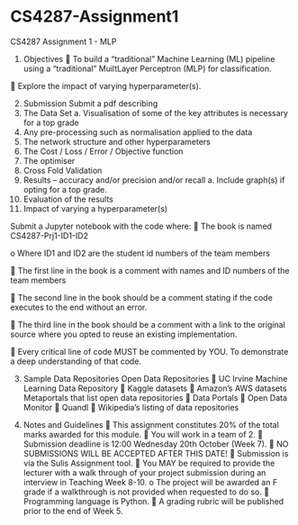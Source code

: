 # CS4287-Assignment1
CS4287 Assignment 1 - MLP

1. Objectives
 To build a “traditional” Machine Learning (ML) pipeline using a “traditional” MuiltLayer
Perceptron (MLP) for classification.

 Explore the impact of varying hyperparameter(s).


2. Submission
Submit a pdf describing
1. The Data Set
a. Visualisation of some of the key attributes is necessary for a top grade
2. Any pre-processing such as normalisation applied to the data
3. The network structure and other hyperparameters
4. The Cost / Loss / Error / Objective function
5. The optimiser
6. Cross Fold Validation
7. Results – accuracy and/or precision and/or recall
a. Include graph(s) if opting for a top grade.
8. Evaluation of the results
9. Impact of varying a hyperparameter(s)


Submit a Jupyter notebook with the code where:
 The book is named CS4287-Prj1-ID1-ID2

o Where ID1 and ID2 are the student id numbers of the team members

 The first line in the book is a comment with names and ID numbers of the team members


 The second line in the book should be a comment stating if the code executes to the end without
an error.

 The third line in the book should be a comment with a link to the original source where you
opted to reuse an existing implementation.

 Every critical line of code MUST be commented by YOU. To demonstrate a deep
understanding of that code.


3. Sample Data Repositories
Open Data Repositories
 UC Irvine Machine Learning Data Repository
 Kaggle datasets
 Amazon’s AWS datasets
Metaportals that list open data repositories
 Data Portals
 Open Data Monitor
 Quandl
 Wikipedia’s listing of data repositories


4. Notes and Guidelines
 This assignment constitutes 20% of the total marks awarded for this module.
 You will work in a team of 2.
 Submission deadline is 12:00 Wednesday 20th October (Week 7).
 NO SUBMISSIONS WILL BE ACCEPTED AFTER THIS DATE!
 Submission is via the Sulis Assignment tool.
 You MAY be required to provide the lecturer with a walk through of your project submission
during an interview in Teaching Week 8-10.
o The project will be awarded an F grade if a walkthrough is not provided when requested
to do so.
 Programming language is Python.
 A grading rubric will be published prior to the end of Week 5.
